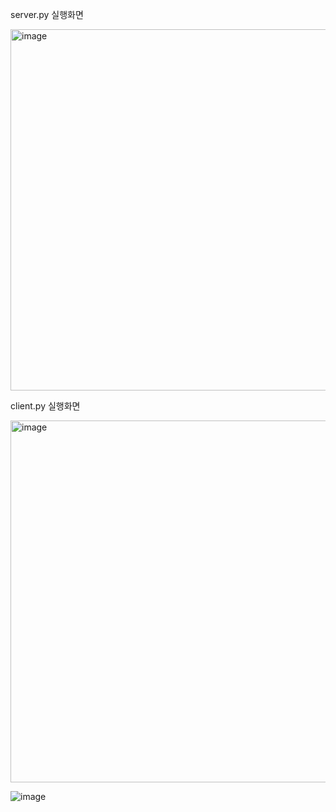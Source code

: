 server.py 실행화면

<img width="578" alt="image" src="https://user-images.githubusercontent.com/31977556/191387062-100356ac-2c80-4468-b8e2-5952964999de.png">

client.py 실행화면

<img width="579" alt="image" src="https://user-images.githubusercontent.com/31977556/191387085-4301f004-d562-4f93-bc9f-ad20b8badfac.png">


![image](https://user-images.githubusercontent.com/31977556/191386891-26b5ba83-acd3-4f24-ac41-d3a260a623e1.png)
